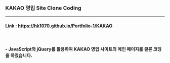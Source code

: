 ### KAKAO 영입 Site Clone Coding

---

#### Link : https://hk1070.github.io/Portfolio-1/KAKAO

<br>

#### - JavaScript와 jQuery를 활용하여 KAKAO 영입 사이트의 메인 페이지를 클론 코딩을 하였습니다.
